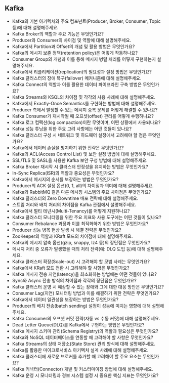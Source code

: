 ## Kafka

- Kafka의 기본 아키텍처와 주요 컴포넌트(Producer, Broker, Consumer, Topic 등)에 대해 설명해주세요.
- Kafka Broker의 역할과 주요 기능은 무엇인가요?
- Producer와 Consumer의 차이점 및 역할에 대해 설명해주세요.
- Kafka에서 Partition과 Offset의 개념 및 활용 방법은 무엇인가요?
- Kafka의 메시지 보존 정책(retention policy)은 어떻게 작동하나요?
- Consumer Group의 개념과 이를 통해 메시지 병렬 처리를 어떻게 구현하는지 설명해주세요.
- Kafka에서 리플리케이션(replication)의 필요성과 설정 방법은 무엇인가요?
- Kafka 클러스터의 장애 복구(failover) 메커니즘에 대해 설명해주세요.
- Kafka Connect의 역할과 이를 활용한 데이터 파이프라인 구축 방법은 무엇인가요?
- Kafka Streams와 KSQL의 차이점 및 각각의 사용 사례에 대해 설명해주세요.
- Kafka에서 Exactly-Once Semantics를 구현하는 방법에 대해 설명해주세요.
- Producer 측에서 발생할 수 있는 메시지 중복 문제를 어떻게 해결할 수 있나요?
- Kafka Consumer가 재시작될 때 오프셋(offset) 관리를 어떻게 수행하나요?
- Kafka 로그 컴팩션(log compaction)이란 무엇이며, 어떤 상황에서 사용되나요?
- Kafka 성능 튜닝을 위한 주요 고려 사항에는 어떤 것들이 있나요?
- Kafka 클러스터 구성 시 네트워크 및 하드웨어 설정에서 고려해야 할 점은 무엇인가요?
- Kafka에서 데이터 손실을 방지하기 위한 전략은 무엇인가요?
- Kafka의 ACL(Access Control List) 및 보안 설정 방법에 대해 설명해주세요.
- SSL/TLS 및 SASL을 사용한 Kafka 보안 구성 방법에 대해 설명해주세요.
- Kafka Broker 재시작 시 클러스터 안정성을 유지하는 방법은 무엇인가요?
- In-Sync Replica(ISR)의 역할과 중요성은 무엇인가요?
- Kafka에서 메시지의 순서를 보장하는 방법은 무엇인가요?
- Producer의 ACK 설정 옵션(0, 1, all)의 차이점과 의미에 대해 설명해주세요.
- Kafka와 RabbitMQ 같은 다른 메시징 시스템의 주요 차이점은 무엇인가요?
- Kafka 클러스터의 Zero Downtime 배포 전략에 대해 설명해주세요.
- 스트림 처리와 배치 처리의 차이점을 Kafka 관점에서 설명해주세요.
- Kafka에서 멀티 테넌시(Multi-Tenancy)를 어떻게 지원하나요?
- Kafka 클러스터 모니터링을 위한 주요 지표와 사용 도구에는 어떤 것들이 있나요?
- Consumer Rebalance 과정과 이를 최적화하기 위한 방법은 무엇인가요?
- Producer 성능 병목 현상 발생 시 해결 전략은 무엇인가요?
- ZooKeeper의 역할과 KRaft 모드의 차이점에 대해 설명해주세요.
- Kafka의 메시지 압축 옵션(gzip, snappy, lz4 등)의 장단점은 무엇인가요?
- 메시지 처리 중 오류가 발생했을 때의 처리 전략(예: DLQ 도입 등)에 대해 설명해주세요.
- Kafka 클러스터 확장(Scale-out) 시 고려해야 할 모범 사례는 무엇인가요?
- Kafka에서 KRaft 모드 전환 시 고려해야 할 사항은 무엇인가요?
- Kafka 메시지 전송 지연(latency)을 최소화하는 방법에는 어떤 것들이 있나요?
- Sync와 Async 전송 방식의 차이점과 각각의 장단점은 무엇인가요?
- Kafka 클러스터 운영 시 예상할 수 있는 장애와 그에 대한 대응 방안은 무엇인가요?
- Consumer Lag(지연) 모니터링 방법과 이를 해결하기 위한 전략은 무엇인가요?
- Kafka에서 데이터 일관성을 보장하는 방법은 무엇인가요?
- Producer의 배치 전송(batch sending) 설정이 성능에 미치는 영향에 대해 설명해주세요.
- Kafka Consumer의 오프셋 커밋 전략(자동 vs 수동 커밋)에 대해 설명해주세요.
- Dead Letter Queue(DLQ)를 Kafka에서 구현하는 방법은 무엇인가요?
- Kafka 메시지 스키마 관리(Schema Registry)의 역할과 필요성은 무엇인가요?
- Kafka와 NoSQL 데이터베이스를 연동할 때 고려해야 할 사항은 무엇인가요?
- Kafka Streams의 상태 저장소(State Store) 관리 방식에 대해 설명해주세요.
- Kafka를 활용한 마이크로서비스 아키텍처 설계 사례에 대해 설명해주세요.
- Kafka 클러스터에 새로운 브로커를 추가할 때 고려해야 할 주요 요소는 무엇인가요?
- Kafka 커넥터(Connector) 개발 및 커스터마이징 방법에 대해 설명해주세요.
- Kafka 운영 시 모니터링과 경보 시스템 설정 시 중요한 핵심 지표는 무엇인가요?
